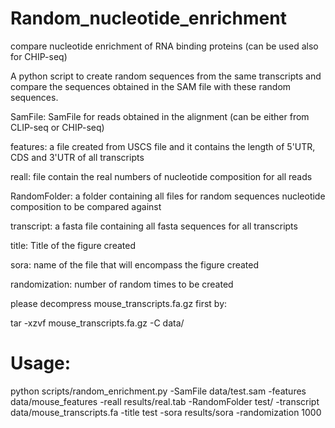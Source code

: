 # Random_nucleotide_enrichment
compare nucleotide enrichment of RNA binding proteins (can be used also for CHIP-seq)

A python script to create random sequences from the same transcripts and compare the sequences obtained in the SAM file with these random sequences.

SamFile:
SamFile for reads obtained in the alignment (can be either from CLIP-seq or CHIP-seq)

features: a file created from USCS file and it contains the length of 5'UTR, CDS and 3'UTR of all transcripts

reall: file contain the real numbers of nucleotide composition for all reads

RandomFolder: a folder containing all files for random sequences nucleotide composition to be compared against

transcript: a fasta file containing all fasta sequences for all transcripts

title: Title of the figure created

sora: name of the file that will encompass the figure created

randomization: number of random times to be created

please decompress mouse_transcripts.fa.gz first by:

tar -xzvf mouse_transcripts.fa.gz -C data/

# Usage:
python scripts/random_enrichment.py -SamFile data/test.sam -features data/mouse_features -reall results/real.tab -RandomFolder test/ -transcript data/mouse_transcripts.fa -title test -sora results/sora -randomization 1000
